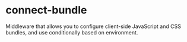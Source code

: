 connect-bundle
==============

Middleware that allows you to configure client-side JavaScript and CSS bundles, and use conditionally based on environment.
